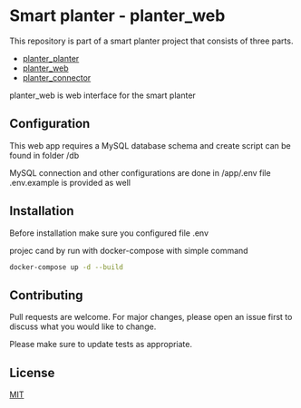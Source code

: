 # Smart planter - planter_web

This repository is part of a smart planter project that consists of three parts.
- [planter_planter](https://github.com/hluj00/planter_planter)
- [planter_web](https://github.com/hluj00/planter_web)
- [planter_connector](https://github.com/hluj00/planter_connector)

planter_web is web interface for the smart planter

## Configuration
This web app requires a MySQL database schema and create script can be found in folder /db

MySQL connection and other configurations are done in /app/.env file .env.example is provided as well

## Installation

Before installation make sure you configured file .env 

projec cand by run with docker-compose with simple command
```bash
docker-compose up -d --build
```

## Contributing
Pull requests are welcome. For major changes, please open an issue first to discuss what you would like to change.

Please make sure to update tests as appropriate.

## License
[MIT](https://choosealicense.com/licenses/mit/)